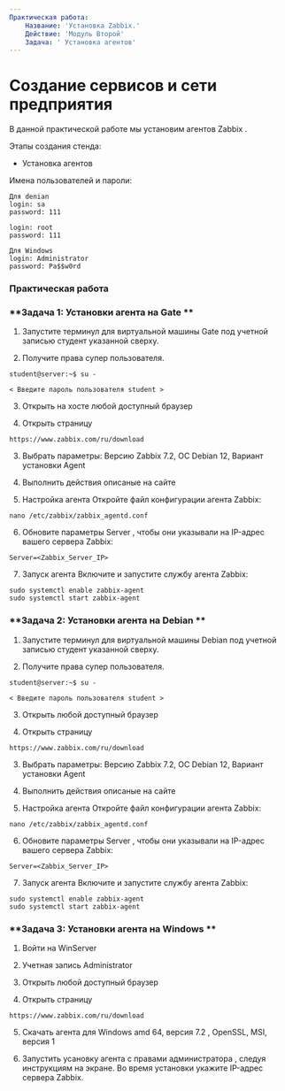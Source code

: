 ```yaml
---
Практическая работа:
    Название: 'Установка Zabbix.'
    Действие: 'Модуль Второй'
    Задача: ' Установка агентов'
---
```

# **Создание сервисов и сети предприятия**

В данной практической работе мы установим агентов Zabbix .

Этапы создания стенда:

- Установка агентов

Имена пользователей и пароли:
```
Для denian
login: sa
password: 111

login: root 
password: 111
```
```
Для Windows
login: Administrator
password: Pa$$w0rd
```
### **Практическая работа**

### **Задача 1: Установки агента на Gate **

1. Запустите терминул для виртуальной машины Gate под учетной записью студент указанной сверху.

2. Получите права супер пользователя.

```
student@server:~$ su -
```
```
< Введите пароль пользователя student >
```


3. Открыть на хосте любой доступный браузер

4. Открыть страницу 

```
https://www.zabbix.com/ru/download
```
3. Выбрать параметры: Версию Zabbix 7.2, ОС Debian 12, Вариант установки Agent

4. Выполнить действия описаные на сайте


5. Настройка агента Откройте файл конфигурации агента Zabbix:
```
nano /etc/zabbix/zabbix_agentd.conf
```
6. Обновите параметры Server , чтобы они указывали на IP-адрес вашего сервера Zabbix:
```
Server=<Zabbix_Server_IP>
```
7. Запуск агента Включите и запустите службу агента Zabbix:
```
sudo systemctl enable zabbix-agent
sudo systemctl start zabbix-agent
```
### **Задача 2: Установки агента на Debian **

1. Запустите терминул для виртуальной машины Debian под учетной записью студент указанной сверху.

2. Получите права супер пользователя.

```
student@server:~$ su -
```
```
< Введите пароль пользователя student >
```


3. Открыть любой доступный браузер

4. Открыть страницу 

```
https://www.zabbix.com/ru/download
```
3. Выбрать параметры: Версию Zabbix 7.2, ОС Debian 12, Вариант установки Agent

4. Выполнить действия описаные на сайте


5. Настройка агента Откройте файл конфигурации агента Zabbix:
```
nano /etc/zabbix/zabbix_agentd.conf
```
6. Обновите параметры Server , чтобы они указывали на IP-адрес вашего сервера Zabbix:
```
Server=<Zabbix_Server_IP>
```
7. Запуск агента Включите и запустите службу агента Zabbix:
```
sudo systemctl enable zabbix-agent
sudo systemctl start zabbix-agent
```
### **Задача 3: Установки агента на Windows **

1. Войти на WinServer
  
3. Учетная запись Administrator
   
5. Открыть любой доступный браузер

6. Открыть страницу 

```
https://www.zabbix.com/ru/download
```
5. Скачать агента для Windows amd 64, версия 7.2 , OpenSSL, MSI, версия 1

6. Запустить усановку агента с правами администратора , следуя инструкциям на экране. Во время установки укажите IP-адрес сервера Zabbix.



